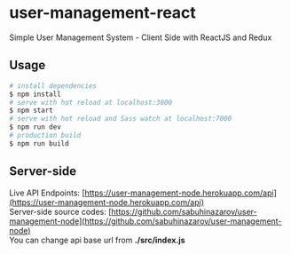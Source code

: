 # user-management-react

  

Simple User Management System - Client Side with ReactJS and Redux

## Usage  

``` bash
# install dependencies
$ npm install
# serve with hot reload at localhost:3000
$ npm start
# serve with hot reload and Sass watch at localhost:7000
$ npm run dev
# production build
$ npm run build

```
## Server-side
Live API Endpoints: [https://user-management-node.herokuapp.com/api](https://user-management-node.herokuapp.com/api)
<br />
Server-side source codes: [https://github.com/sabuhinazarov/user-management-node](https://github.com/sabuhinazarov/user-management-node)
<br />
You can change api base url from **./src/index.js**
